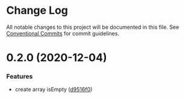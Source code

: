 # Change Log

All notable changes to this project will be documented in this file.
See [Conventional Commits](https://conventionalcommits.org) for commit guidelines.

# 0.2.0 (2020-12-04)


### Features

* create array isEmpty ([d9516f0](https://github.com/levibostian/my_/commit/d9516f0e8a7b43dfb544e33c7b51d8bb3b30e81e))
